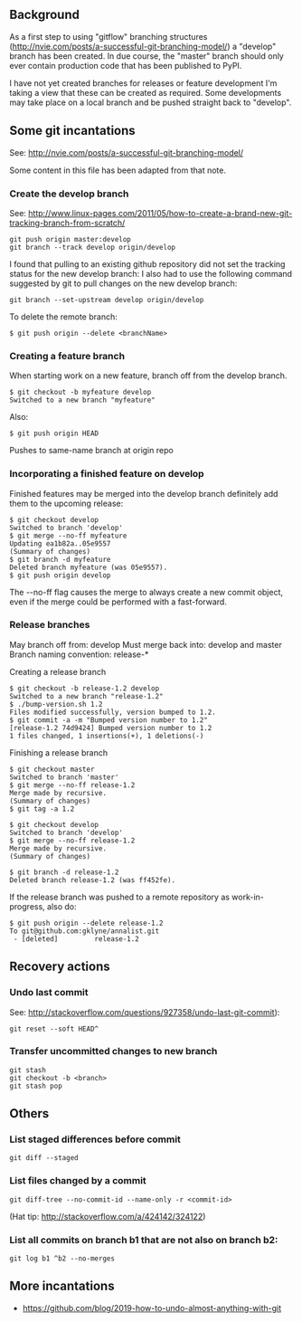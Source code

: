 ## Background

As a first step to using "gitflow" branching structures (http://nvie.com/posts/a-successful-git-branching-model/)
a "develop" branch has been created.  In due course, the "master" branch should only ever contain production code
that has been published to PyPI.

I have not yet created branches for releases or feature development
I'm taking a view that these can be created as required.
Some developments may take place on a local branch and be pushed straight back to "develop".


## Some git incantations ##

See: http://nvie.com/posts/a-successful-git-branching-model/

Some content in this file has been adapted from that note.


### Create the develop branch ###

See: http://www.linux-pages.com/2011/05/how-to-create-a-brand-new-git-tracking-branch-from-scratch/ 

    git push origin master:develop
    git branch --track develop origin/develop

I found that pulling to an existing github repository did not set the tracking status for the new develop branch: I also had to use the following command suggested by git to pull changes on the new develop branch:

    git branch --set-upstream develop origin/develop

To delete the remote branch:

    $ git push origin --delete <branchName>


### Creating a feature branch ###

When starting work on a new feature, branch off from the develop branch.

    $ git checkout -b myfeature develop
    Switched to a new branch "myfeature"

Also:

    $ git push origin HEAD

Pushes to same-name branch at origin repo


### Incorporating a finished feature on develop ###

Finished features may be merged into the develop branch definitely add them to the upcoming release:

    $ git checkout develop
    Switched to branch 'develop'
    $ git merge --no-ff myfeature
    Updating ea1b82a..05e9557
    (Summary of changes)
    $ git branch -d myfeature
    Deleted branch myfeature (was 05e9557).
    $ git push origin develop

The --no-ff flag causes the merge to always create a new commit object, even if the merge could be performed with a fast-forward.


### Release branches ###

May branch off from: develop 
Must merge back into: develop and master 
Branch naming convention: release-*

Creating a release branch

    $ git checkout -b release-1.2 develop
    Switched to a new branch "release-1.2"
    $ ./bump-version.sh 1.2
    Files modified successfully, version bumped to 1.2.
    $ git commit -a -m "Bumped version number to 1.2"
    [release-1.2 74d9424] Bumped version number to 1.2
    1 files changed, 1 insertions(+), 1 deletions(-)

Finishing a release branch

    $ git checkout master
    Switched to branch 'master'
    $ git merge --no-ff release-1.2
    Merge made by recursive.
    (Summary of changes)
    $ git tag -a 1.2

    $ git checkout develop
    Switched to branch 'develop'
    $ git merge --no-ff release-1.2
    Merge made by recursive.
    (Summary of changes)

    $ git branch -d release-1.2
    Deleted branch release-1.2 (was ff452fe).

If the release branch was pushed to a remote repository as work-in-progress, also do:

    $ git push origin --delete release-1.2
    To git@github.com:gklyne/annalist.git
     - [deleted]         release-1.2


## Recovery actions

### Undo last commit

See: http://stackoverflow.com/questions/927358/undo-last-git-commit):

    git reset --soft HEAD^

### Transfer uncommitted changes to new branch

    git stash
    git checkout -b <branch>
    git stash pop


## Others

### List staged differences before commit

    git diff --staged

### List files changed by a commit

    git diff-tree --no-commit-id --name-only -r <commit-id>

(Hat tip: http://stackoverflow.com/a/424142/324122)

### List all commits on branch b1 that are not also on branch b2:

    git log b1 ^b2 --no-merges



## More incantations

* https://github.com/blog/2019-how-to-undo-almost-anything-with-git
